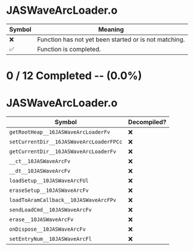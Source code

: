 # JASWaveArcLoader.o
| Symbol | Meaning 
| ------------- | ------------- 
| :x: | Function has not yet been started or is not matching. 
| :white_check_mark: | Function is completed. 


# 0 / 12 Completed -- (0.0%)
# JASWaveArcLoader.o
| Symbol | Decompiled? |
| ------------- | ------------- |
| `getRootHeap__16JASWaveArcLoaderFv` | :x: |
| `setCurrentDir__16JASWaveArcLoaderFPCc` | :x: |
| `getCurrentDir__16JASWaveArcLoaderFv` | :x: |
| `__ct__10JASWaveArcFv` | :x: |
| `__dt__10JASWaveArcFv` | :x: |
| `loadSetup__10JASWaveArcFUl` | :x: |
| `eraseSetup__10JASWaveArcFv` | :x: |
| `loadToAramCallback__10JASWaveArcFPv` | :x: |
| `sendLoadCmd__10JASWaveArcFv` | :x: |
| `erase__10JASWaveArcFv` | :x: |
| `onDispose__10JASWaveArcFv` | :x: |
| `setEntryNum__10JASWaveArcFl` | :x: |

